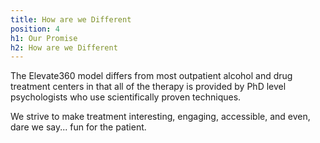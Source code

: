```yaml
---
title: How are we Different
position: 4
h1: Our Promise
h2: How are we Different
---
```


The Elevate360 model differs from most outpatient alcohol and drug treatment centers in that all of the therapy is provided by PhD level psychologists  who use scientifically proven techniques. 

We strive to make treatment interesting, engaging, accessible, and even, dare we say... fun for the patient.

